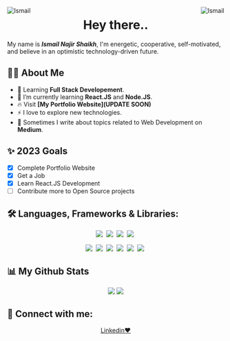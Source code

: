 <p align="center">
  <img align="left" src="https://komarev.com/ghpvc/?username=Ismail1500&color=orange" alt="Ismail"/>
  <img align="right" src="https://img.shields.io/github/followers/Ismail1500?color=orange&label=Followers" alt="Ismail"/>
  <h1 align="center">Hey there..</h1>
</p>

My name is ***Ismail Najir Shaikh***, I'm energetic, cooperative, self-motivated, and believe in an optimistic technology-driven future.

## 🙋‍♂️ About Me
- 🔭 Learning **Full Stack Developement**.
- 🚀 I’m currently learning **React.JS** and **Node.JS**.
- 🔥 Visit **[My Portfolio Website](UPDATE SOON)**
- ⚡ I love to explore new technologies.
- 📖 Sometimes I write about topics related to Web Development on **Medium**. 

## ✨ 2023 Goals
  - [x] Complete Portfolio Website
  - [x] Get a Job
  - [x] Learn React.JS Development
  - [ ] Contribute more to Open Source projects

## 🛠️ Languages, Frameworks & Libraries:
<p align = "center">
  <img src = "https://img.shields.io/badge/HTML5-E34F26?style=for-the-badge&logo=html5&logoColor=white">&nbsp; <img src = "https://img.shields.io/badge/CSS3-1572B6?style=for-the-badge&logo=css3&logoColor=white">&nbsp; <img src = "https://img.shields.io/badge/Javascript-F0DB4F?style=for-the-badge&logo=javascript&logoColor=black">&nbsp; <img src = "https://img.shields.io/badge/PYTHON-0175C2?style=for-the-badge&logo=python&logoColor=white">&nbsp;  
</p>
<p align = "center">
  <img src = "https://img.shields.io/badge/React-20232A?style=for-the-badge&logo=react&logoColor=61DAFB">&nbsp; <img src = "https://img.shields.io/badge/Node.js-339933?style=for-the-badge&logo=node.js&logoColor=white">&nbsp; <img src = "https://img.shields.io/badge/Flutter-027DFD?style=for-the-badge&logo=flutter&logoColor=white">&nbsp; <img src = "https://img.shields.io/badge/tailwindcss-%2338B2AC.svg?style=for-the-badge&logo=tailwind-css&logoColor=white">&nbsp; <img src = "https://img.shields.io/badge/MongoDB-%234ea94b.svg?style=for-the-badge&logo=mongodb&logoColor=white">&nbsp; <img src = "https://img.shields.io/badge/express.js-%23404d59.svg?style=for-the-badge&logo=express&logoColor=%2361DAFB">&nbsp;
</p>

## 📊 My Github Stats
<p align = "center">
  <img src="https://github-readme-streak-stats.herokuapp.com?user=Ismail1500&theme=vision-friendly-dark&hide_border=true&date_format=M%20j%5B%2C%20Y%5D">
  <img src= "https://github-readme-stats.vercel.app/api/top-langs/?username=Ismail1500&layout=compact&theme=vision-friendly-dark&hide_border=true">
</p>

## 🔗 Connect with me:
<p align = "center">
  <a href="https://www.linkedin.com/in/ismail-shaikh01/">
    Linkedin❤️
  </a>
</p>

